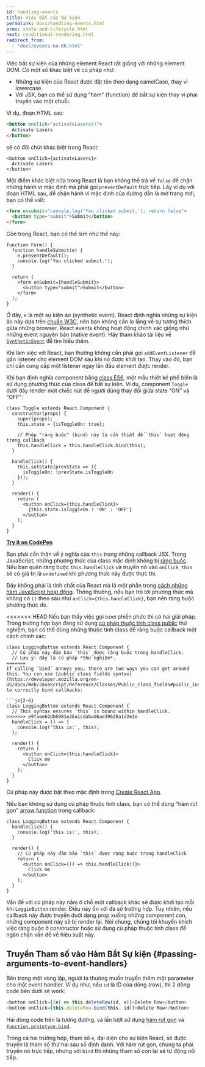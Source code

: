 ```yaml
---
id: handling-events
title: Việc Bắt các Sự kiện
permalink: docs/handling-events.html
prev: state-and-lifecycle.html
next: conditional-rendering.html
redirect_from:
  - "docs/events-ko-KR.html"
---
```


Việc bắt sự kiện của những element React rất giống với những element DOM. Có một số khác biệt về cú pháp như:

* Những sự kiện của React được đặt tên theo dạng camelCase, thay vì lowercase.
* Với JSX, bạn có thể sử dụng "hàm" (function) để bắt sự kiện thay vì phải truyền vào một chuỗi.

Ví dụ, đoạn HTML sau:

```html
<button onclick="activateLasers()">
  Activate Lasers
</button>
```

sẽ có đôi chút khác biệt trong React:

```js{1}
<button onClick={activateLasers}>
  Activate Lasers
</button>
```

Một điểm khác biệt nữa trong React là bạn không thể trả về `false` để chặn những hành vi mặc định mà phải gọi `preventDefault` trực tiếp. Lấy ví dụ với đoạn HTML sau, để chặn hành vi mặc định của đường dẫn là mở trang mới, bạn có thể viết:

```html
<form onsubmit="console.log('You clicked submit.'); return false">
  <button type="submit">Submit</button>
</form>
```

Còn trong React, bạn có thể làm như thế này:

```js{3}
function Form() {
  function handleSubmit(e) {
    e.preventDefault();
    console.log('You clicked submit.');
  }

  return (
    <form onSubmit={handleSubmit}>
      <button type="submit">Submit</button>
    </form>
  );
}
```

Ở đây, `e` là một sự kiện ảo (synthetic event). React định nghĩa những sự kiện ảo này dựa trên [chuẩn W3C](https://www.w3.org/TR/DOM-Level-3-Events/), nên bạn không cần lo lắng về sự tương thích giữa những browser. React events không hoạt động chính xác giống như những event nguyên bản (native event). Hãy tham khảo tài liệu về [`SyntheticEvent`](/docs/events.html) để tìm hiểu thêm.

Khi làm việc với React, bạn thường không cần phải gọi `addEventListener` để gắn listener cho element DOM sau khi nó được khởi tạo. Thay vào đó, bạn chỉ cần cung cấp một listener ngay lần đầu element được render.

Khi bạn định nghĩa component bằng [class ES6](https://developer.mozilla.org/vi/docs/Web/JavaScript/Reference/Classes), một mẫu thiết kế phổ biến là sử dụng phương thức của class để bắt sự kiện. Ví dụ, component `Toggle` dưới đây render một chiếc nút để người dùng thay đổi giữa state “ON” và “OFF":

```js{6,7,10-14,18}
class Toggle extends React.Component {
  constructor(props) {
    super(props);
    this.state = {isToggleOn: true};

    // Phép "ràng buộc" (bind) này là cần thiết để `this` hoạt động trong callback
    this.handleClick = this.handleClick.bind(this);
  }

  handleClick() {
    this.setState(prevState => ({
      isToggleOn: !prevState.isToggleOn
    }));
  }

  render() {
    return (
      <button onClick={this.handleClick}>
        {this.state.isToggleOn ? 'ON' : 'OFF'}
      </button>
    );
  }
}
```

[**Try it on CodePen**](https://codepen.io/gaearon/pen/xEmzGg?editors=0010)

Bạn phải cẩn thận về ý nghĩa của `this` trong những callback JSX. Trong JavaScript, những phương thức của class mặc định không bị [ràng buộc](https://developer.mozilla.org/en/docs/Web/JavaScript/Reference/Global_objects/Function/bind). Nếu bạn quên ràng buộc `this.handleClick` và truyền nó vào `onClick`, `this` sẽ có giá trị là `undefined` khi phương thức này được thực thi.

Đây không phải là tính chất của React mà là một phần trong [cách những hàm JavaScript hoạt động](https://www.smashingmagazine.com/2014/01/understanding-javascript-function-prototype-bind/). Thông thường, nếu bạn trỏ tới phương thức mà không có `()` theo sau như `onClick={this.handleClick}`, bạn nên ràng buộc phương thức đó.

<<<<<<< HEAD
Nếu bạn thấy việc gọi `bind` phiền phức thì có hai giải pháp. Trong trường hợp bạn đang sử dụng [cú pháp thuộc tính class public](https://babeljs.io/docs/plugins/transform-class-properties/) thử nghiệm, bạn có thể dùng những thuộc tính class để ràng buộc callback một cách chính xác:

```js{2-6}
class LoggingButton extends React.Component {
  // Cú pháp này đảm bảo `this` được ràng buộc trong handleClick.
  // Lưu ý: đây là cú pháp *thử nghiệm*.
=======
If calling `bind` annoys you, there are two ways you can get around this. You can use [public class fields syntax](https://developer.mozilla.org/en-US/docs/Web/JavaScript/Reference/Classes/Public_class_fields#public_instance_fields) to correctly bind callbacks:

```js{2-6}
class LoggingButton extends React.Component {
  // This syntax ensures `this` is bound within handleClick.
>>>>>>> e9faee62db6981e26a1cdabad6ae39620a1d2e3e
  handleClick = () => {
    console.log('this is:', this);
  };

  render() {
    return (
      <button onClick={this.handleClick}>
        Click me
      </button>
    );
  }
}
```

Cú pháp này được bật theo mặc định trong [Create React App](https://github.com/facebookincubator/create-react-app).

Nếu bạn không sử dụng cú pháp thuộc tính class, bạn có thể dùng "hàm rút gọn" [arrow function](https://developer.mozilla.org/vi/docs/Web/JavaScript/Reference/Functions/Arrow_functions) trong callback:

```js{7-9}
class LoggingButton extends React.Component {
  handleClick() {
    console.log('this is:', this);
  }

  render() {
    // Cú pháp này đảm bảo `this` được ràng buộc trong handleClick
    return (
      <button onClick={() => this.handleClick()}>
        Click me
      </button>
    );
  }
}
```

Vấn đề với cú pháp này nằm ở chỗ một callback khác sẽ được khởi tạo mỗi khi `LogginButton` render. Điều này ổn với đa số trường hợp. Tuy nhiên, nếu callback này được truyền duới dạng prop xuống những component con, những component này sẽ bị render lại. Nói chung, chúng tôi khuyến khích việc ràng buộc ở constructor hoặc sử dụng cú pháp thuộc tính class để ngăn chặn vấn đề về hiệu suất này.

## Truyền Tham số vào Hàm Bắt Sự kiện {#passing-arguments-to-event-handlers}

Bên trong một vòng lặp, người ta thường muốn truyền thêm một parameter cho một event handler. Ví dụ như, nếu `id` là ID của dòng (row), thì 2 dòng code bên dưới sẽ work:

```js
<button onClick={(e) => this.deleteRow(id, e)}>Delete Row</button>
<button onClick={this.deleteRow.bind(this, id)}>Delete Row</button>
```

Hai dòng code trên là tương đương, và lần lượt sử dụng [hàm rút gọn](https://developer.mozilla.org/vi/docs/Web/JavaScript/Reference/Functions/Arrow_functions) và [`Function.prototype.bind`](https://developer.mozilla.org/en-US/docs/Web/JavaScript/Reference/Global_objects/Function/bind).

Trong cả hai trường hợp, tham số `e`, đại diện cho sự kiện React, sẽ được truyền là tham số thứ hai sau số định danh. Với hàm rút gọn, chúng ta phải truyền nó trực tiếp, nhưng với `bind` thì những tham số còn lại sẽ tự động nối tiếp.
